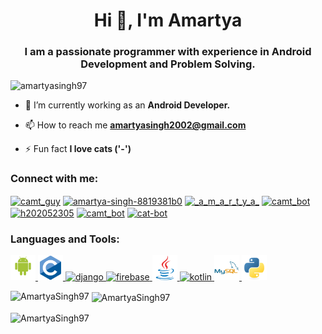 <h1 align="center">Hi 👋, I'm Amartya</h1>
<h3 align="center">I am a passionate programmer with experience in Android Development and Problem Solving.</h3>

<p align="left"> <img src="https://komarev.com/ghpvc/?username=amartyasingh97&label=Profile%20views&color=0e75b6&style=flat" alt="amartyasingh97" </p> 


- 🔭 I’m currently working as an **Android Developer.**

- 📫 How to reach me **amartyasingh2002@gmail.com**

- ⚡ Fun fact **I love cats ('-')**

<h3 align="left">Connect with me:</h3>
<p align="left">
<a href="https://twitter.com/camt_guy" target="blank"><img align="center" src="https://raw.githubusercontent.com/rahuldkjain/github-profile-readme-generator/master/src/images/icons/Social/twitter.svg" alt="camt_guy" height="30" width="40" /></a>
<a href="https://linkedin.com/in/amartya-singh-8819381b0" target="blank"><img align="center" src="https://raw.githubusercontent.com/rahuldkjain/github-profile-readme-generator/master/src/images/icons/Social/linked-in-alt.svg" alt="amartya-singh-8819381b0" height="30" width="40" /></a>
<a href="https://instagram.com/_a_m_a_r_t_y_a_" target="blank"><img align="center" src="https://raw.githubusercontent.com/rahuldkjain/github-profile-readme-generator/master/src/images/icons/Social/instagram.svg" alt="_a_m_a_r_t_y_a_" height="30" width="40" /></a>
<a href="https://www.codechef.com/users/camt_bot" target="blank"><img align="center" src="https://cdn.jsdelivr.net/npm/simple-icons@3.1.0/icons/codechef.svg" alt="camt_bot" height="30" width="40" /></a>
<a href="https://www.hackerrank.com/h202052305" target="blank"><img align="center" src="https://raw.githubusercontent.com/rahuldkjain/github-profile-readme-generator/master/src/images/icons/Social/hackerrank.svg" alt="h202052305" height="30" width="40" /></a>
<a href="https://codeforces.com/profile/camt_bot" target="blank"><img align="center" src="https://raw.githubusercontent.com/rahuldkjain/github-profile-readme-generator/master/src/images/icons/Social/codeforces.svg" alt="camt_bot" height="30" width="40" /></a>
<a href="https://www.leetcode.com/camt_bot" target="blank"><img align="center" src="https://raw.githubusercontent.com/rahuldkjain/github-profile-readme-generator/master/src/images/icons/Social/leet-code.svg" alt="cat-bot" height="30" width="40" /></a>
</p>

<h3 align="left">Languages and Tools:</h3>
<p align="left"> <a href="https://developer.android.com" target="_blank" rel="noreferrer"> <img src="https://raw.githubusercontent.com/devicons/devicon/master/icons/android/android-original-wordmark.svg" alt="android" width="40" height="40"/> </a> <a href="https://www.cprogramming.com/" target="_blank" rel="noreferrer"> <img src="https://raw.githubusercontent.com/devicons/devicon/master/icons/c/c-original.svg" alt="c" width="40" height="40"/> </a> <a href="https://www.djangoproject.com/" target="_blank" rel="noreferrer"> <img src="https://cdn.worldvectorlogo.com/logos/django.svg" alt="django" width="40" height="40"/> </a> <a href="https://firebase.google.com/" target="_blank" rel="noreferrer"> <img src="https://www.vectorlogo.zone/logos/firebase/firebase-icon.svg" alt="firebase" width="40" height="40"/> </a> <a href="https://www.java.com" target="_blank" rel="noreferrer"> <img src="https://raw.githubusercontent.com/devicons/devicon/master/icons/java/java-original.svg" alt="java" width="40" height="40"/> </a> <a href="https://kotlinlang.org" target="_blank" rel="noreferrer"> <img src="https://www.vectorlogo.zone/logos/kotlinlang/kotlinlang-icon.svg" alt="kotlin" width="40" height="40"/> </a> <a href="https://www.mysql.com/" target="_blank" rel="noreferrer"> <img src="https://raw.githubusercontent.com/devicons/devicon/master/icons/mysql/mysql-original-wordmark.svg" alt="mysql" width="40" height="40"/> </a> <a href="https://www.python.org" target="_blank" rel="noreferrer"> <img src="https://raw.githubusercontent.com/devicons/devicon/master/icons/python/python-original.svg" alt="python" width="40" height="40"/> </a> </p>

<p><img align="left" src="https://github-readme-stats.vercel.app/api/top-langs?username=AmartyaSingh97&show_icons=true&locale=en&layout=compact" alt="AmartyaSingh97" /></p>

<p>&nbsp;<img align="center" src="https://github-readme-stats.vercel.app/api?username=AmartyaSingh97&show_icons=true&locale=en" alt="AmartyaSingh97" /></p>

<p><img align="center" src="https://github-readme-streak-stats.herokuapp.com/?user=AmartyaSingh97&" alt="AmartyaSingh97" /></p>
